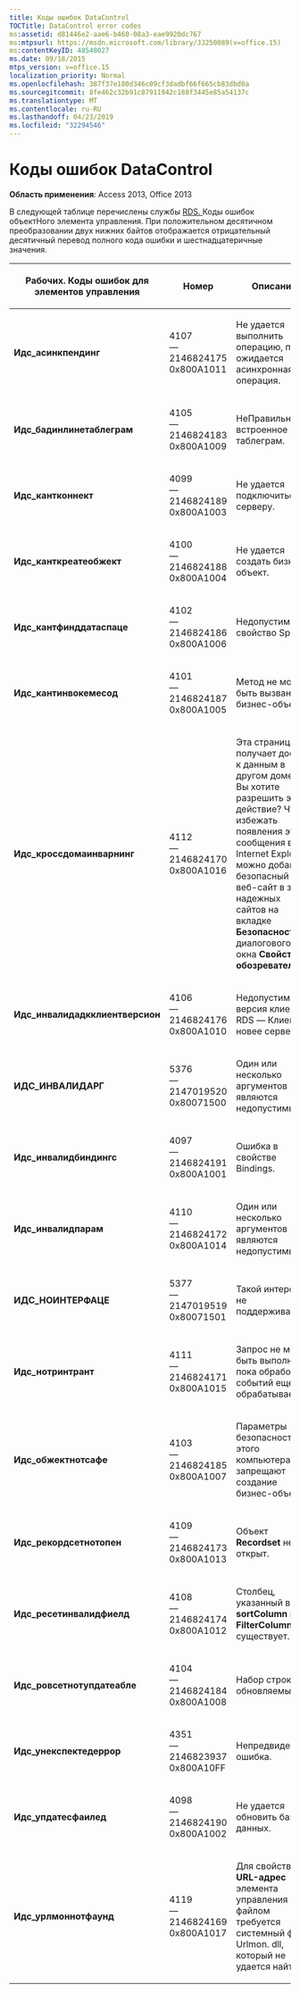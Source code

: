 ```yaml
---
title: Коды ошибок DataControl
TOCTitle: DataControl error codes
ms:assetid: d81446e2-aae6-b460-08a3-eae9920dc767
ms:mtpsurl: https://msdn.microsoft.com/library/JJ250089(v=office.15)
ms:contentKeyID: 48548027
ms.date: 09/18/2015
mtps_version: v=office.15
localization_priority: Normal
ms.openlocfilehash: 387f37e180d346c09cf3dadbf66f665cb83dbd0a
ms.sourcegitcommit: 8fe462c32b91c87911942c188f3445e85a54137c
ms.translationtype: MT
ms.contentlocale: ru-RU
ms.lasthandoff: 04/23/2019
ms.locfileid: "32294546"
---
```

# <a name="datacontrol-error-codes"></a>Коды ошибок DataControl


**Область применения**: Access 2013, Office 2013

В следующей таблице перечислены службы [RDS. ](datacontrol-object-rds.md)Коды ошибок объектНого элемента управления. При положительном десятичном преобразовании двух нижних байтов отображается отрицательный десятичный перевод полного кода ошибки и шестнадцатеричные значения.

<table>
<colgroup>
<col style="width: 33%" />
<col style="width: 33%" />
<col style="width: 33%" />
</colgroup>
<thead>
<tr class="header">
<th><p>Рабочих. Коды ошибок для элементов управления</p></th>
<th><p>Номер</p></th>
<th><p>Описание</p></th>
</tr>
</thead>
<tbody>
<tr class="odd">
<td><p><strong>Идс_асинкпендинг</strong></p></td>
<td><p>4107<br />
— 2146824175<br />
0x800A1011</p></td>
<td><p>Не удается выполнить операцию, пока ожидается асинхронная операция.</p></td>
</tr>
<tr class="even">
<td><p><strong>Идс_бадинлинетаблеграм</strong></p></td>
<td><p>4105<br />
— 2146824183<br />
0x800A1009</p></td>
<td><p>НеПравильное встроенное таблеграм.</p></td>
</tr>
<tr class="odd">
<td><p><strong>Идс_кантконнект</strong></p></td>
<td><p>4099<br />
— 2146824189<br />
0x800A1003</p></td>
<td><p>Не удается подключиться к серверу.</p></td>
</tr>
<tr class="even">
<td><p><strong>Идс_канткреатеобжект</strong></p></td>
<td><p>4100<br />
— 2146824188<br />
0x800A1004</p></td>
<td><p>Не удается создать бизнес-объект.</p></td>
</tr>
<tr class="odd">
<td><p><strong>Идс_кантфинддатаспаце</strong></p></td>
<td><p>4102<br />
— 2146824186<br />
0x800A1006</p></td>
<td><p>Недопустимое свойство Space.</p></td>
</tr>
<tr class="even">
<td><p><strong>Идс_кантинвокемесод</strong></p></td>
<td><p>4101<br />
— 2146824187<br />
0x800A1005</p></td>
<td><p>Метод не может быть вызван для бизнес-объекта.</p></td>
</tr>
<tr class="odd">
<td><p><strong>Идс_кроссдомаинварнинг</strong></p></td>
<td><p>4112<br />
— 2146824170<br />
0x800A1016</p></td>
<td><p>Эта страница получает доступ к данным в другом домене. Вы хотите разрешить это действие? Чтобы избежать появления этого сообщения в Internet Explorer, можно добавить безопасный веб-сайт в зону надежных сайтов на вкладке <strong>Безопасность</strong> диалогового окна <strong>Свойства обозревателя</strong> .</p></td>
</tr>
<tr class="even">
<td><p><strong>Идс_инвалидадкклиентверсион</strong></p></td>
<td><p>4106<br />
— 2146824176<br />
0x800A1010</p></td>
<td><p>Недопустимая версия клиента RDS — Клиент новее сервера.</p></td>
</tr>
<tr class="odd">
<td><p><strong>ИДС_ИНВАЛИДАРГ</strong></p></td>
<td><p>5376<br />
— 2147019520<br />
0x80071500</p></td>
<td><p>Один или несколько аргументов являются недопустимыми.</p></td>
</tr>
<tr class="even">
<td><p><strong>Идс_инвалидбиндингс</strong></p></td>
<td><p>4097<br />
— 2146824191<br />
0x800A1001</p></td>
<td><p>Ошибка в свойстве Bindings.</p></td>
</tr>
<tr class="odd">
<td><p><strong>Идс_инвалидпарам</strong></p></td>
<td><p>4110<br />
— 2146824172<br />
0x800A1014</p></td>
<td><p>Один или несколько аргументов являются недопустимыми.</p></td>
</tr>
<tr class="even">
<td><p><strong>ИДС_НОИНТЕРФАЦЕ</strong></p></td>
<td><p>5377<br />
— 2147019519<br />
0x80071501</p></td>
<td><p>Такой интерфейс не поддерживается.</p></td>
</tr>
<tr class="odd">
<td><p><strong>Идс_нотринтрант</strong></p></td>
<td><p>4111<br />
— 2146824171<br />
0x800A1015</p></td>
<td><p>Запрос не может быть выполнен, пока обработчик событий еще обрабатывается.</p></td>
</tr>
<tr class="even">
<td><p><strong>Идс_обжектнотсафе</strong></p></td>
<td><p>4103<br />
— 2146824185<br />
0x800A1007</p></td>
<td><p>Параметры безопасности этого компьютера запрещают создание бизнес-объекта.</p></td>
</tr>
<tr class="odd">
<td><p><strong>Идс_рекордсетнотопен</strong></p></td>
<td><p>4109<br />
— 2146824173<br />
0x800A1013</p></td>
<td><p>Объект <strong>Recordset</strong> не открыт.</p></td>
</tr>
<tr class="even">
<td><p><strong>Идс_ресетинвалидфиелд</strong></p></td>
<td><p>4108<br />
— 2146824174<br />
0x800A1012</p></td>
<td><p>Столбец, указанный в <strong>sortColumn</strong> или <strong>FilterColumn</strong> , не существует.</p></td>
</tr>
<tr class="odd">
<td><p><strong>Идс_ровсетнотупдатеабле</strong></p></td>
<td><p>4104<br />
— 2146824184<br />
0x800A1008</p></td>
<td><p>Набор строк не обновляемый.</p></td>
</tr>
<tr class="even">
<td><p><strong>Идс_унекспектедеррор</strong></p></td>
<td><p>4351<br />
— 2146823937<br />
0x800A10FF</p></td>
<td><p>Непредвиденная ошибка.</p></td>
</tr>
<tr class="odd">
<td><p><strong>Идс_упдатесфаилед</strong></p></td>
<td><p>4098<br />
— 2146824190<br />
0x800A1002</p></td>
<td><p>Не удается обновить базу данных.</p></td>
</tr>
<tr class="even">
<td><p><strong>Идс_урлмоннотфаунд</strong></p></td>
<td><p>4119<br />
— 2146824169<br />
0x800A1017</p></td>
<td><p>Для свойства <strong>URL-адрес</strong> элемента управления файлом требуется системный файл Urlmon. dll, который не удается найти.</p></td>
</tr>
</tbody>
</table>

